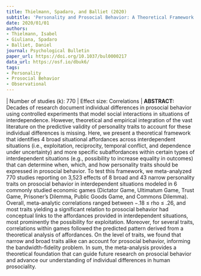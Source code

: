 ```yaml
---
title: Thielmann, Spadaro, and Balliet (2020)
subtitle: 'Personality and Prosocial Behavior: A Theoretical Framework and Meta-Analysis'
date: 2020/01/01
authors:
- Thielmann, Isabel
- Giuliana, Spadaro
- Balliet, Daniel
journal: Psychological Bulletin
paper_url: https://doi.org/10.1037/bul0000217
data_url: https://osf.io/dbuk6/
tags:
- Personality
- Prosocial Behavior
- Observational
---
```

| Number of studies (k): 770 | Effect size: Correlations | **ABSTRACT:** Decades of research document individual differences in prosocial behavior using controlled experiments that model social interactions in situations of interdependence. However, theoretical and empirical integration of the vast literature on the predictive validity of personality traits to account for these individual differences is missing. Here, we present a theoretical framework that identifies 4 broad situational affordances across interdependent situations (i.e., exploitation, reciprocity, temporal conflict, and dependence under uncertainty) and more specific subaffordances within certain types of interdependent situations (e.g., possibility to increase equality in outcomes) that can determine when, which, and how personality traits should be expressed in prosocial behavior. To test this framework, we meta-analyzed 770 studies reporting on 3,523 effects of 8 broad and 43 narrow personality traits on prosocial behavior in interdependent situations modeled in 6 commonly studied economic games (Dictator Game, Ultimatum Game, Trust Game, Prisoner’s Dilemma, Public Goods Game, and Commons Dilemma). Overall, meta-analytic correlations ranged between −.18 ≤ rho ≤ .26, and most traits yielding a significant relation to prosocial behavior had conceptual links to the affordances provided in interdependent situations, most prominently the possibility for exploitation. Moreover, for several traits, correlations within games followed the predicted pattern derived from a theoretical analysis of affordances. On the level of traits, we found that narrow and broad traits alike can account for prosocial behavior, informing the bandwidth-fidelity problem. In sum, the meta-analysis provides a theoretical foundation that can guide future research on prosocial behavior and advance our understanding of individual differences in human prosociality.
